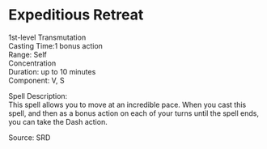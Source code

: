 # Expeditious Retreat
1st-level Transmutation<br>
Casting Time:1 bonus action<br>
Range: Self<br>
Concentration<br>
Duration: up to 10 minutes<br>
Component: V, S

Spell Description:<br>
This spell allows you to move at an incredible pace. When you cast this spell, and then as a bonus action on each of your turns until the spell ends, you can take the Dash action.

Source: SRD